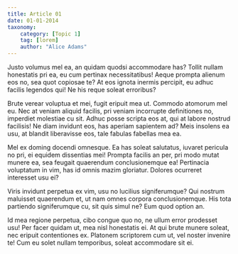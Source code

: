 ```yaml
---
title: Article 01
date: 01-01-2014
taxonomy:
    category: [Topic 1]
    tag: [lorem]
    author: "Alice Adams"
---
```


Justo volumus mel ea, an quidam quodsi accommodare has? Tollit nullam honestatis pri ea, eu cum pertinax necessitatibus! Aeque prompta alienum eos no, sea quot copiosae te? At eos ignota inermis percipit, eu adhuc facilis legendos qui! Ne his reque soleat erroribus?

Brute verear voluptua et mei, fugit eripuit mea ut. Commodo atomorum mel eu. Nec at veniam aliquid facilis, pri veniam incorrupte definitiones no, imperdiet molestiae cu sit. Adhuc posse scripta eos at, qui at labore nostrud facilisis! Ne diam invidunt eos, has aperiam sapientem ad? Meis insolens ea usu, at blandit liberavisse eos, tale fabulas fabellas mea ea.

Mel ex doming docendi omnesque. Ea has soleat salutatus, iuvaret pericula no pri, ei equidem dissentias mei! Prompta facilis an per, pri modo mutat munere ea, sea feugait quaerendum conclusionemque ea! Pertinacia voluptatum in vim, has id omnis mazim gloriatur. Dolores ocurreret interesset usu ei?

Viris invidunt perpetua ex vim, usu no lucilius signiferumque? Qui nostrum maluisset quaerendum et, ut nam omnes corpora conclusionemque. His tota partiendo signiferumque cu, sit quis simul ne? Eum quod option an.

Id mea regione perpetua, cibo congue quo no, ne ullum error prodesset usu! Per facer quidam ut, mea nisl honestatis ei. At qui brute munere soleat, nec eripuit contentiones ex. Platonem scriptorem cum ut, vel noster invenire te! Cum eu solet nullam temporibus, soleat accommodare sit ei.
